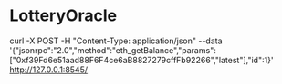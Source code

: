 # LotteryOracle

curl -X POST -H "Content-Type: application/json" --data '{"jsonrpc":"2.0","method":"eth_getBalance","params":["0xf39Fd6e51aad88F6F4ce6aB8827279cffFb92266","latest"],"id":1}' http://127.0.0.1:8545/

